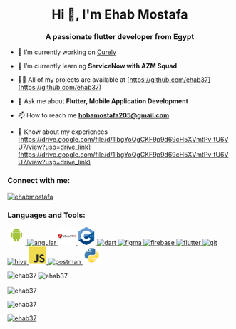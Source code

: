 <h1 align="center">Hi 👋, I'm Ehab Mostafa</h1>
<h3 align="center">A passionate flutter developer from Egypt</h3>
</p>

- 🔭 I’m currently working on [Curely](https://github.com/ehab37/Curely)

- 🌱 I’m currently learning **ServiceNow with AZM Squad**

- 👨‍💻 All of my projects are available at [https://github.com/ehab37](https://github.com/ehab37)

- 💬 Ask me about **Flutter, Mobile Application Development**

- 📫 How to reach me **hobamostafa205@gmail.com**

- 📄 Know about my experiences [https://drive.google.com/file/d/1lbgYoQgCKF9p9d69cH5XVmtPv_tU6VU7/view?usp=drive_link](https://drive.google.com/file/d/1lbgYoQgCKF9p9d69cH5XVmtPv_tU6VU7/view?usp=drive_link)

<h3 align="left">Connect with me:</h3>
<p align="left">
<a href="https://linkedin.com/in/ehab37" target="blank"><img align="center" src="https://raw.githubusercontent.com/rahuldkjain/github-profile-readme-generator/master/src/images/icons/Social/linked-in-alt.svg" alt="ehabmostafa" height="30" width="40" /></a>
</p>

<h3 align="left">Languages and Tools:</h3>
<p align="left"> <a href="https://developer.android.com" target="_blank" rel="noreferrer"> <img src="https://raw.githubusercontent.com/devicons/devicon/master/icons/android/android-original-wordmark.svg" alt="android" width="40" height="40"/> </a> <a href="https://angular.io" target="_blank" rel="noreferrer"> <img src="https://angular.io/assets/images/logos/angular/angular.svg" alt="angular" width="40" height="40"/> </a> <a href="https://angular.io" target="_blank" rel="noreferrer"> <img src="https://raw.githubusercontent.com/devicons/devicon/master/icons/angularjs/angularjs-original-wordmark.svg" alt="angularjs" width="40" height="40"/> </a> <a href="https://www.w3schools.com/cpp/" target="_blank" rel="noreferrer"> <img src="https://raw.githubusercontent.com/devicons/devicon/master/icons/cplusplus/cplusplus-original.svg" alt="cplusplus" width="40" height="40"/> </a> <a href="https://dart.dev" target="_blank" rel="noreferrer"> <img src="https://www.vectorlogo.zone/logos/dartlang/dartlang-icon.svg" alt="dart" width="40" height="40"/> </a> <a href="https://www.figma.com/" target="_blank" rel="noreferrer"> <img src="https://www.vectorlogo.zone/logos/figma/figma-icon.svg" alt="figma" width="40" height="40"/> </a> <a href="https://firebase.google.com/" target="_blank" rel="noreferrer"> <img src="https://www.vectorlogo.zone/logos/firebase/firebase-icon.svg" alt="firebase" width="40" height="40"/> </a> <a href="https://flutter.dev" target="_blank" rel="noreferrer"> <img src="https://www.vectorlogo.zone/logos/flutterio/flutterio-icon.svg" alt="flutter" width="40" height="40"/> </a> <a href="https://git-scm.com/" target="_blank" rel="noreferrer"> <img src="https://www.vectorlogo.zone/logos/git-scm/git-scm-icon.svg" alt="git" width="40" height="40"/> </a> <a href="https://hive.apache.org/" target="_blank" rel="noreferrer"> <img src="https://www.vectorlogo.zone/logos/apache_hive/apache_hive-icon.svg" alt="hive" width="40" height="40"/> </a> <a href="https://developer.mozilla.org/en-US/docs/Web/JavaScript" target="_blank" rel="noreferrer"> <img src="https://raw.githubusercontent.com/devicons/devicon/master/icons/javascript/javascript-original.svg" alt="javascript" width="40" height="40"/> </a> <a href="https://postman.com" target="_blank" rel="noreferrer"> <img src="https://www.vectorlogo.zone/logos/getpostman/getpostman-icon.svg" alt="postman" width="40" height="40"/> </a> <a href="https://www.python.org" target="_blank" rel="noreferrer"> <img src="https://raw.githubusercontent.com/devicons/devicon/master/icons/python/python-original.svg" alt="python" width="40" height="40"/> </a> </p>

<p><img align="left" src="https://github-readme-stats.vercel.app/api/top-langs?username=ehab37&show_icons=true&locale=en&layout=compact" alt="ehab37" /></p>

<p>&nbsp;<img align="center" src="https://github-readme-stats.vercel.app/api?username=ehab37&show_icons=true&locale=en" alt="ehab37" /></p>

<p><img align="center" src="https://github-readme-streak-stats.herokuapp.com/?user=ehab37&" alt="ehab37" /></p>

<p align="left"> <img src="https://komarev.com/ghpvc/?username=ehab37&label=Profile%20views&color=0e75b6&style=flat" alt="ehab37" /> </p>

<p align="left"> <a href="https://github.com/ryo-ma/github-profile-trophy"><img src="https://github-profile-trophy.vercel.app/?username=ehab37" alt="ehab37" /></a> 
